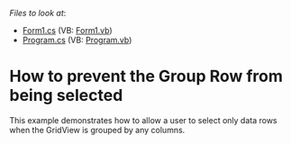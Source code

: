 <!-- default file list -->
*Files to look at*:

* [Form1.cs](./CS/Form1.cs) (VB: [Form1.vb](./VB/Form1.vb))
* [Program.cs](./CS/Program.cs) (VB: [Program.vb](./VB/Program.vb))
<!-- default file list end -->
# How to prevent the Group Row from being selected


<p>This example demonstrates how to allow a user to select only data rows when the GridView is grouped by any columns.</p>

<br/>


